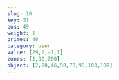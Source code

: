 ```yaml
---
slug: 10
key: 51
pos: 49
weight: 1
primes: 40
category: user
value: [29,2,-1,1]
zones: [1,30,200]
object: [2,20,46,58,70,93,103,109]
---
```


